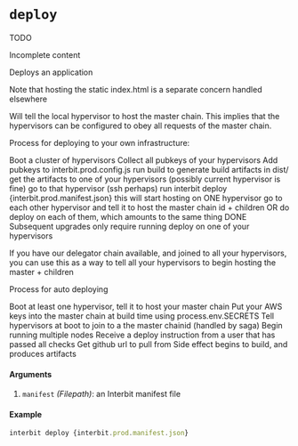 # `deploy`

<div class="tips danger">
  <p><span></span>TODO</p>
  <p>Incomplete content</p>
</div>

Deploys an application

Note that hosting the static index.html is a separate concern handled elsewhere

Will tell the local hypervisor to host the master chain. This implies that the hypervisors can be configured to obey all requests of the master chain.

Process for deploying to your own infrastructure:

Boot a cluster of hypervisors
Collect all pubkeys of your hypervisors
Add pubkeys to interbit.prod.config.js
run build to generate build artifacts in dist/
get the artifacts to one of your hypervisors (possibly current hypervisor is fine)
go to that hypervisor (ssh perhaps)
run interbit deploy {interbit.prod.manifest.json}
this will start hosting on ONE hypervisor
go to each other hypervisor and tell it to host the master chain id + children
OR do deploy on each of them, which amounts to the same thing
DONE
Subsequent upgrades only require running deploy on one of your hypervisors

If you have our delegator chain available, and joined to all your hypervisors, you can use this as a way to tell all your hypervisors to begin hosting the master + children

Process for auto deploying

Boot at least one hypervisor, tell it to host your master chain
Put your AWS keys into the master chain at build time using process.env.SECRETS
Tell hypervisors at boot to join to a the master chainid (handled by saga)
Begin running multiple nodes
Receive a deploy instruction from a user that has passed all checks
Get github url to pull from
Side effect begins to build, and produces artifacts

#### Arguments

1. `manifest` *(Filepath)*: an Interbit manifest file


#### Example

```js
interbit deploy {interbit.prod.manifest.json}
```



